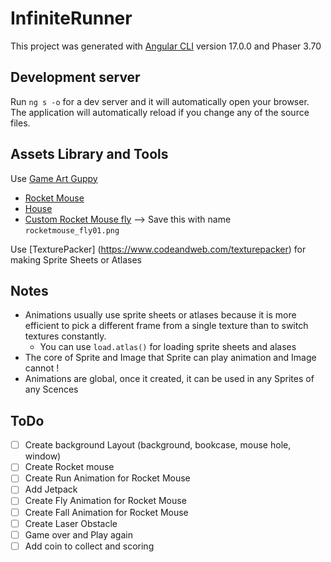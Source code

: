 # InfiniteRunner

This project was generated with [Angular CLI](https://github.com/angular/angular-cli) version 17.0.0 and Phaser 3.70

## Development server

Run `ng s -o` for a dev server and it will automatically open your browser. The application will automatically reload if you change any of the source files.

## Assets Library and Tools

Use [Game Art Guppy](https://www.gameartguppy.com/)

- [Rocket Mouse](https://www.gameartguppy.com/shop/rocket-mouse-game-art-character/)
- [House](https://www.gameartguppy.com/shop/house-1-repeatable-background/)
- [Custom Rocket Mouse fly](https://github.com/ourcade/infinite-runner-template-phaser3/issues/1) --> Save this with name `rocketmouse_fly01.png`

Use [TexturePacker] (https://www.codeandweb.com/texturepacker) for making Sprite Sheets or Atlases

## Notes

- Animations usually use sprite sheets or atlases because it is more efficient to pick a different frame from a single texture than to switch textures constantly.
  - You can use `load.atlas()` for loading sprite sheets and alases
- The core of Sprite and Image that Sprite can play animation and Image cannot !
- Animations are global, once it created, it can be used in any Sprites of any Scences

## ToDo

- [ ] Create background Layout (background, bookcase, mouse hole, window)
- [ ] Create Rocket mouse
- [ ] Create Run Animation for Rocket Mouse
- [ ] Add Jetpack
- [ ] Create Fly Animation for Rocket Mouse
- [ ] Create Fall Animation for Rocket Mouse
- [ ] Create Laser Obstacle
- [ ] Game over and Play again
- [ ] Add coin to collect and scoring

